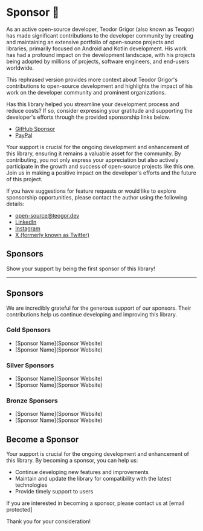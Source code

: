 # Sponsor 🩷

As an active open-source developer, Teodor Grigor (also known as Teogor) has made significant contributions
to the developer community by creating and maintaining an extensive portfolio of open-source projects and
libraries, primarily focused on Android and Kotlin development. His work has had a profound impact on the
development landscape, with his projects being adopted by millions of projects, software engineers, and
end-users worldwide.

This rephrased version provides more context about Teodor Grigor's contributions to open-source development
and highlights the impact of his work on the developer community and prominent organizations.

Has this library helped you streamline your development process and reduce costs? If so, consider expressing
your gratitude and supporting the developer's efforts through the provided sponsorship links below.

- [GitHub Sponsor](https://github.com/sponsors/teogor)
- [PayPal](https://www.paypal.com/paypalme/teogor)

Your support is crucial for the ongoing development and enhancement of this library, ensuring it remains
a valuable asset for the community. By contributing, you not only express your appreciation but also
actively participate in the growth and success of open-source projects like this one. Join us in making
a positive impact on the developer's efforts and the future of this project.

If you have suggestions for feature requests or would like to explore sponsorship opportunities, please
contact the author using the following details:

- [open-source@teogor.dev](mailto:open-source@teogor.dev)
- [LinkedIn](https://linkedin.com/in/teogor)
- [Instagram](https://instagram.com/teo.grigor)
- [X (formerly known as Twitter)](https://x.com/teogor_dev)

## Sponsors

Show your support by being the first sponsor of this library!

---

## Sponsors

We are incredibly grateful for the generous support of our sponsors. Their contributions help us continue
developing and improving this library.

### Gold Sponsors

* [Sponsor Name](Sponsor Website)
* [Sponsor Name](Sponsor Website)

### Silver Sponsors

* [Sponsor Name](Sponsor Website)
* [Sponsor Name](Sponsor Website)

### Bronze Sponsors

* [Sponsor Name](Sponsor Website)
* [Sponsor Name](Sponsor Website)

## Become a Sponsor

Your support is crucial for the ongoing development and enhancement of this library. By becoming a sponsor,
you can help us:

* Continue developing new features and improvements
* Maintain and update the library for compatibility with the latest technologies
* Provide timely support to users

If you are interested in becoming a sponsor, please contact us at [email protected]

Thank you for your consideration!
